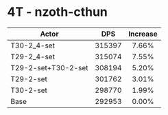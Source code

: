 # 4T - nzoth-cthun
| Actor | DPS | Increase |
|---|:---:|:---:|
|T30-2_4-set|315397|7.66%|
|T29-2_4-set|315074|7.55%|
|T29-2-set+T30-2-set|308194|5.20%|
|T29-2-set|301762|3.01%|
|T30-2-set|298770|1.99%|
|Base|292953|0.00%|

